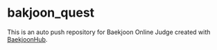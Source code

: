# bakjoon_quest
This is an auto push repository for Baekjoon Online Judge created with [BaekjoonHub](https://github.com/BaekjoonHub/BaekjoonHub).
